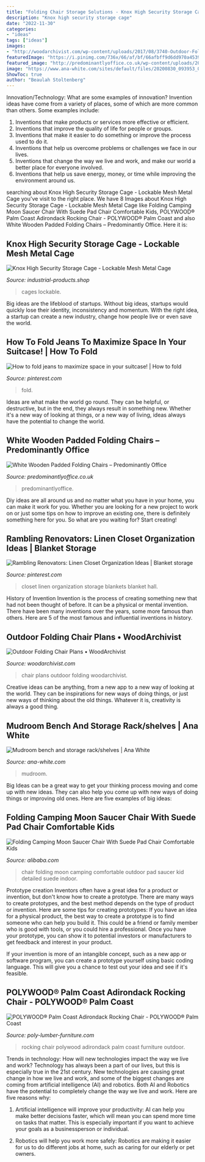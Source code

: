 ```yaml
---
title: "Folding Chair Storage Solutions - Knox High Security Storage Cage"
description: "Knox high security storage cage"
date: "2022-11-30"
categories:
- "ideas"
tags: ["ideas"]
images:
- "http://woodarchivist.com/wp-content/uploads/2017/08/3740-Outdoor-Folding-Chair-Plans-f.jpg"
featuredImage: "https://i.pinimg.com/736x/66/af/bf/66afbff9d6dd970a45394b5ae36be799.jpg"
featured_image: "http://predominantlyoffice.co.uk/wp-content/uploads/2019/07/cdeiE8IiSsCjcQeuBQrow-e1564407024159.jpg"
image: "https://www.ana-white.com/sites/default/files/20200830_093953_0_0.jpg"
ShowToc: true
author: "Beaulah Stoltenberg"
---
```



Innovation/Technology: What are some examples of innovation?
Invention ideas have come from a variety of places, some of which are more common than others. Some examples include:
1. Inventions that make products or services more effective or efficient. 
2. Inventions that improve the quality of life for people or groups. 
3. Inventions that make it easier to do something or improve the process used to do it. 
4. Inventions that help us overcome problems or challenges we face in our lives. 
5. Inventions that change the way we live and work, and make our world a better place for everyone involved. 
6. Inventions that help us save energy, money, or time while improving the environment around us.

	

		
searching about Knox High Security Storage Cage - Lockable Mesh Metal Cage you've visit to the right place. We have 8 Images about Knox High Security Storage Cage - Lockable Mesh Metal Cage like Folding Camping Moon Saucer Chair With Suede Pad Chair Comfortable Kids, POLYWOOD® Palm Coast Adirondack Rocking Chair - POLYWOOD® Palm Coast and also White Wooden Padded Folding Chairs – Predominantly Office. Here it is:
		
    
## Knox High Security Storage Cage - Lockable Mesh Metal Cage

<img loading=lazy src="https://industrial-products.shop/wp-content/uploads/2019/03/DSCF4737-768x576.jpg" onerror="this.onerror=null;this.src='https://tse4.mm.bing.net/th?id=OIP.XtoZvQQIjnT1CmP0ueb6WwHaFj&amp;pid=15.1';" alt="Knox High Security Storage Cage - Lockable Mesh Metal Cage">

_Source: industrial-products.shop_

>cages lockable. 

	

Big ideas are the lifeblood of startups. Without big ideas, startups would quickly lose their identity, inconsistency and momentum. With the right idea, a startup can create a new industry, change how people live or even save the world.

    
## How To Fold Jeans To Maximize Space In Your Suitcase! | How To Fold

<img loading=lazy src="https://i.pinimg.com/736x/4b/7a/3c/4b7a3cb0ecfa59533f1074f66987ca94.jpg" onerror="this.onerror=null;this.src='https://tse4.mm.bing.net/th?id=OIP.NHSLvF-RR_AY3vg3qb7w9AHaKd&amp;pid=15.1';" alt="How to fold jeans to maximize space in your suitcase! | How to fold">

_Source: pinterest.com_

>fold. 

	

Ideas are what make the world go round. They can be helpful, or destructive, but in the end, they always result in something new. Whether it's a new way of looking at things, or a new way of living, ideas always have the potential to change the world.

    
## White Wooden Padded Folding Chairs – Predominantly Office

<img loading=lazy src="http://predominantlyoffice.co.uk/wp-content/uploads/2019/07/cdeiE8IiSsCjcQeuBQrow-e1564407024159.jpg" onerror="this.onerror=null;this.src='https://tse1.mm.bing.net/th?id=OIP.7SV6jUWY9ZEFk4IIDuBk3gHaJ4&amp;pid=15.1';" alt="White Wooden Padded Folding Chairs – Predominantly Office">

_Source: predominantlyoffice.co.uk_

>predominantlyoffice. 

	

Diy ideas are all around us and no matter what you have in your home, you can make it work for you. Whether you are looking for a new project to work on or just some tips on how to improve an existing one, there is definitely something here for you. So what are you waiting for? Start creating!

    
## Rambling Renovators: Linen Closet Organization Ideas | Blanket Storage

<img loading=lazy src="https://i.pinimg.com/736x/66/af/bf/66afbff9d6dd970a45394b5ae36be799.jpg" onerror="this.onerror=null;this.src='https://tse4.mm.bing.net/th?id=OIP.6Hu8qIcJg-JRR2DI2U_LkQHaLF&amp;pid=15.1';" alt="Rambling Renovators: Linen Closet Organization Ideas | Blanket storage">

_Source: pinterest.com_

>closet linen organization storage blankets blanket hall. 

	

History of Invention
Invention is the process of creating something new that had not been thought of before. It can be a physical or mental invention. There have been many inventions over the years, some more famous than others. Here are 5 of the most famous and influential inventions in history.

    
## Outdoor Folding Chair Plans • WoodArchivist

<img loading=lazy src="http://woodarchivist.com/wp-content/uploads/2017/08/3740-Outdoor-Folding-Chair-Plans-f.jpg" onerror="this.onerror=null;this.src='https://tse3.mm.bing.net/th?id=OIP.8149CXYjvNVHrNv9KI322QHaD4&amp;pid=15.1';" alt="Outdoor Folding Chair Plans • WoodArchivist">

_Source: woodarchivist.com_

>chair plans outdoor folding woodarchivist. 

	

Creative ideas can be anything, from a new app to a new way of looking at the world. They can be inspirations for new ways of doing things, or just new ways of thinking about the old things. Whatever it is, creativity is always a good thing.

    
## Mudroom Bench And Storage Rack/shelves | Ana White

<img loading=lazy src="https://www.ana-white.com/sites/default/files/20200830_093953_0_0.jpg" onerror="this.onerror=null;this.src='https://tse4.mm.bing.net/th?id=OIP.TTVoQ1RKWfgKizca2fkMzAHaJ4&amp;pid=15.1';" alt="Mudroom bench and storage rack/shelves | Ana White">

_Source: ana-white.com_

>mudroom. 

	

Big Ideas can be a great way to get your thinking process moving and come up with new ideas. They can also help you come up with new ways of doing things or improving old ones. Here are five examples of big ideas: 

    
## Folding Camping Moon Saucer Chair With Suede Pad Chair Comfortable Kids

<img loading=lazy src="https://sc01.alicdn.com/kf/HTB1AXu4XiHrK1Rjy0Flq6AsaFXaw/230882652/HTB1AXu4XiHrK1Rjy0Flq6AsaFXaw.jpg" onerror="this.onerror=null;this.src='https://tse3.mm.bing.net/th?id=OIP.GJnfSzZXdqzacymYrJEFbQHaHa&amp;pid=15.1';" alt="Folding Camping Moon Saucer Chair With Suede Pad Chair Comfortable Kids">

_Source: alibaba.com_

>chair folding moon camping comfortable outdoor pad saucer kid detailed suede indoor. 

	

Prototype creation
Inventors often have a great idea for a product or invention, but don't know how to create a prototype. There are many ways to create prototypes, and the best method depends on the type of product or invention. Here are some tips for creating prototypes:
If you have an idea for a physical product, the best way to create a prototype is to find someone who can help you build it. This could be a friend or family member who is good with tools, or you could hire a professional. Once you have your prototype, you can show it to potential investors or manufacturers to get feedback and interest in your product.

If your invention is more of an intangible concept, such as a new app or software program, you can create a prototype yourself using basic coding language. This will give you a chance to test out your idea and see if it's feasible.

    
## POLYWOOD® Palm Coast Adirondack Rocking Chair - POLYWOOD® Palm Coast

<img loading=lazy src="https://www.poly-lumber-furniture.com/media/catalog/product/cache/1/image/1800x/040ec09b1e35df139433887a97daa66f/h/n/hnr10-polywood-palm-coast-adirondack-rocking-chair.jpg" onerror="this.onerror=null;this.src='https://tse2.mm.bing.net/th?id=OIP.pcwwE4I4CnOsLvgqiDRfuAHaHa&amp;pid=15.1';" alt="POLYWOOD® Palm Coast Adirondack Rocking Chair - POLYWOOD® Palm Coast">

_Source: poly-lumber-furniture.com_

>rocking chair polywood adirondack palm coast furniture outdoor. 

	

Trends in technology: How will new technologies impact the way we live and work?
Technology has always been a part of our lives, but this is especially true in the 21st century. New technologies are causing great change in how we live and work, and some of the biggest changes are coming from artificial intelligence (AI) and robotics.
Both AI and Robotics have the potential to completely change the way we live and work. Here are five reasons why:

1. Artificial intelligence will improve your productivity: AI can help you make better decisions faster, which will mean you can spend more time on tasks that matter. This is especially important if you want to achieve your goals as a businessperson or individual.

2. Robotics will help you work more safely: Robotics are making it easier for us to do different jobs at home, such as caring for our elderly or pet owners.

